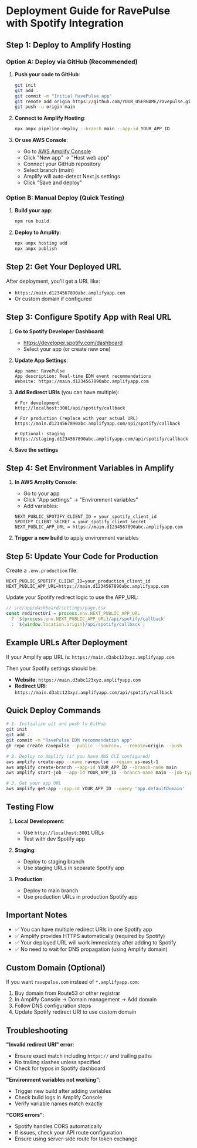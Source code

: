 # Deployment Guide for RavePulse with Spotify Integration

## Step 1: Deploy to Amplify Hosting

### Option A: Deploy via GitHub (Recommended)

1. **Push your code to GitHub**:
   ```bash
   git init
   git add .
   git commit -m "Initial RavePulse app"
   git remote add origin https://github.com/YOUR_USERNAME/ravepulse.git
   git push -u origin main
   ```

2. **Connect to Amplify Hosting**:
   ```bash
   npx ampx pipeline-deploy --branch main --app-id YOUR_APP_ID
   ```

3. **Or use AWS Console**:
   - Go to [AWS Amplify Console](https://console.aws.amazon.com/amplify/)
   - Click "New app" → "Host web app"
   - Connect your GitHub repository
   - Select branch (main)
   - Amplify will auto-detect Next.js settings
   - Click "Save and deploy"

### Option B: Manual Deploy (Quick Testing)

1. **Build your app**:
   ```bash
   npm run build
   ```

2. **Deploy to Amplify**:
   ```bash
   npx ampx hosting add
   npx ampx publish
   ```

## Step 2: Get Your Deployed URL

After deployment, you'll get a URL like:
- `https://main.d1234567890abc.amplifyapp.com`
- Or custom domain if configured

## Step 3: Configure Spotify App with Real URL

1. **Go to Spotify Developer Dashboard**:
   - https://developer.spotify.com/dashboard
   - Select your app (or create new one)

2. **Update App Settings**:
   ```
   App name: RavePulse
   App description: Real-time EDM event recommendations
   Website: https://main.d1234567890abc.amplifyapp.com
   ```

3. **Add Redirect URIs** (you can have multiple):
   ```
   # For development
   http://localhost:3001/api/spotify/callback
   
   # For production (replace with your actual URL)
   https://main.d1234567890abc.amplifyapp.com/api/spotify/callback
   
   # Optional: staging
   https://staging.d1234567890abc.amplifyapp.com/api/spotify/callback
   ```

4. **Save the settings**

## Step 4: Set Environment Variables in Amplify

1. **In AWS Amplify Console**:
   - Go to your app
   - Click "App settings" → "Environment variables"
   - Add variables:

   ```
   NEXT_PUBLIC_SPOTIFY_CLIENT_ID = your_spotify_client_id
   SPOTIFY_CLIENT_SECRET = your_spotify_client_secret
   NEXT_PUBLIC_APP_URL = https://main.d1234567890abc.amplifyapp.com
   ```

2. **Trigger a new build** to apply environment variables

## Step 5: Update Your Code for Production

Create a `.env.production` file:
```env
NEXT_PUBLIC_SPOTIFY_CLIENT_ID=your_production_client_id
NEXT_PUBLIC_APP_URL=https://main.d1234567890abc.amplifyapp.com
```

Update your Spotify redirect logic to use the APP_URL:
```typescript
// src/app/dashboard/settings/page.tsx
const redirectUri = process.env.NEXT_PUBLIC_APP_URL 
  ? `${process.env.NEXT_PUBLIC_APP_URL}/api/spotify/callback`
  : `${window.location.origin}/api/spotify/callback`;
```

## Example URLs After Deployment

If your Amplify app URL is: `https://main.d3abc123xyz.amplifyapp.com`

Then your Spotify settings should be:
- **Website**: `https://main.d3abc123xyz.amplifyapp.com`
- **Redirect URI**: `https://main.d3abc123xyz.amplifyapp.com/api/spotify/callback`

## Quick Deploy Commands

```bash
# 1. Initialize git and push to GitHub
git init
git add .
git commit -m "RavePulse EDM recommendation app"
gh repo create ravepulse --public --source=. --remote=origin --push

# 2. Deploy to Amplify (if you have AWS CLI configured)
aws amplify create-app --name ravepulse --region us-east-1
aws amplify create-branch --app-id YOUR_APP_ID --branch-name main
aws amplify start-job --app-id YOUR_APP_ID --branch-name main --job-type RELEASE

# 3. Get your app URL
aws amplify get-app --app-id YOUR_APP_ID --query 'app.defaultDomain'
```

## Testing Flow

1. **Local Development**:
   - Use `http://localhost:3001` URLs
   - Test with dev Spotify app

2. **Staging**:
   - Deploy to staging branch
   - Use staging URLs in separate Spotify app

3. **Production**:
   - Deploy to main branch
   - Use production URLs in production Spotify app

## Important Notes

- ✅ You can have multiple redirect URIs in one Spotify app
- ✅ Amplify provides HTTPS automatically (required by Spotify)
- ✅ Your deployed URL will work immediately after adding to Spotify
- ✅ No need to wait for DNS propagation (using Amplify domain)

## Custom Domain (Optional)

If you want `ravepulse.com` instead of `*.amplifyapp.com`:

1. Buy domain from Route53 or other registrar
2. In Amplify Console → Domain management → Add domain
3. Follow DNS configuration steps
4. Update Spotify redirect URI to use custom domain

## Troubleshooting

**"Invalid redirect URI" error**:
- Ensure exact match including `https://` and trailing paths
- No trailing slashes unless specified
- Check for typos in Spotify dashboard

**"Environment variables not working"**:
- Trigger new build after adding variables
- Check build logs in Amplify Console
- Verify variable names match exactly

**"CORS errors"**:
- Spotify handles CORS automatically
- If issues, check your API route configuration
- Ensure using server-side route for token exchange
